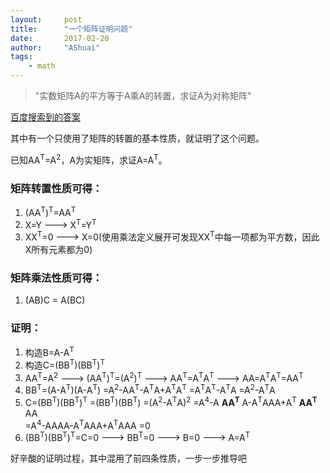 ```yaml
---
layout:     post
title:      "一个矩阵证明问题"
date:       2017-02-20
author:     "AShuai"
tags:
    - math
---
```


> "实数矩阵A的平方等于A乘A的转置，求证A为对称矩阵"

<!--more-->

[百度搜索到的答案](https://www.zhihu.com/question/54200382)

其中有一个只使用了矩阵的转置的基本性质，就证明了这个问题。

已知AA<sup>T</sup>=A<sup>2</sup>，A为实矩阵，求证A=A<sup>T</sup>。

### 矩阵转置性质可得：
1. (AA<sup>T</sup>)<sup>T</sup>=AA<sup>T</sup>
2. X=Y ---> X<sup>T</sup>=Y<sup>T</sup>
3. XX<sup>T</sup>=0 ---> X=0(使用乘法定义展开可发现XX<sup>T</sup>中每一项都为平方数，因此X所有元素都为0)

### 矩阵乘法性质可得：
1. (AB)C = A(BC)


### 证明：
1. 构造B=A-A<sup>T</sup>
2. 构造C=(BB<sup>T</sup>)(BB<sup>T</sup>)<sup>T</sup>
3. AA<sup>T</sup>=A<sup>2</sup> ---> (AA<sup>T</sup>)<sup>T</sup>=(A<sup>2</sup>)<sup>T</sup>
    ---> AA<sup>T</sup>=A<sup>T</sup>A<sup>T</sup> ---> AA=A<sup>T</sup>A<sup>T</sup>=AA<sup>T</sup>
4. BB<sup>T</sup>=(A-A<sup>T</sup>)(A-A<sup>T</sup>)
                 =A<sup>2</sup>-AA<sup>T</sup>-A<sup>T</sup>A+A<sup>T</sup>A<sup>T</sup>
                 =A<sup>T</sup>A<sup>T</sup>-A<sup>T</sup>A
                 =A<sup>2</sup>-A<sup>T</sup>A
5. C=(BB<sup>T</sup>)(BB<sup>T</sup>)<sup>T</sup>
    =(BB<sup>T</sup>)(BB<sup>T</sup>)
    =(A<sup>2</sup>-A<sup>T</sup>A)<sup>2</sup>
    =A<sup>4</sup>-A **AA<sup>T</sup>** A-A<sup>T</sup>AAA+A<sup>T</sup> **AA<sup>T</sup>** AA
    <br>
    =A<sup>4</sup>-AAAA-A<sup>T</sup>AAA+A<sup>T</sup>AAA
    =0
6. (BB<sup>T</sup>)(BB<sup>T</sup>)<sup>T</sup>=C=0 ---> BB<sup>T</sup>=0 ---> B=0 ---> A=A<sup>T</sup>

好辛酸的证明过程，其中混用了前四条性质，一步一步推导吧
